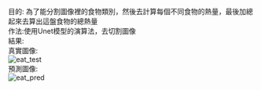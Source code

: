 目的: 為了能分割圖像裡的食物類別，然後去計算每個不同食物的熱量，最後加總起來去算出這盤食物的總熱量  
作法:使用Unet模型的演算法，去切割圖像  
結果:  
真實圖像:  
![eat_test](https://github.com/ChingShan1/Eating_health_management/assets/34879924/51b2062e-b2b0-4cc8-8b78-3bd2cea545fb)  
預測圖像:  
![eat_pred](https://github.com/ChingShan1/Eating_health_management/assets/34879924/8be511bd-e9e9-47be-809b-a994cc8c89da)  

